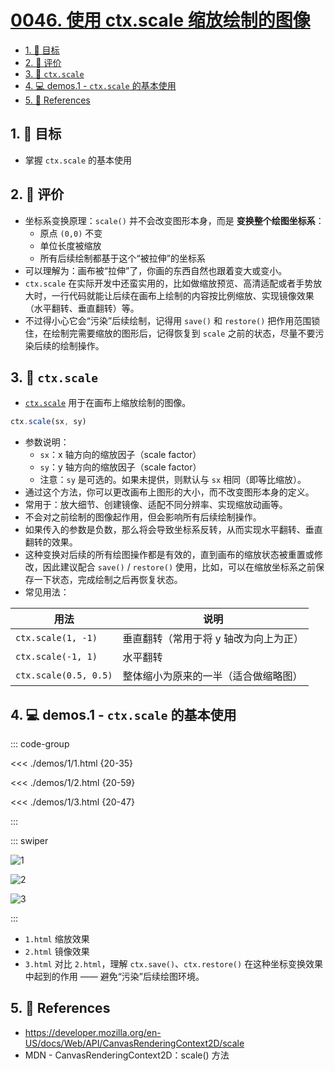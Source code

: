 # [0046. 使用 ctx.scale 缩放绘制的图像](https://github.com/Tdahuyou/TNotes.canvas/tree/main/notes/0046.%20%E4%BD%BF%E7%94%A8%20ctx.scale%20%E7%BC%A9%E6%94%BE%E7%BB%98%E5%88%B6%E7%9A%84%E5%9B%BE%E5%83%8F)

<!-- region:toc -->

- [1. 🎯 目标](#1--目标)
- [2. 🫧 评价](#2--评价)
- [3. 📒 `ctx.scale`](#3--ctxscale)
- [4. 💻 demos.1 - `ctx.scale` 的基本使用](#4--demos1---ctxscale-的基本使用)
- [5. 🔗 References](#5--references)

<!-- endregion:toc -->

## 1. 🎯 目标

- 掌握 `ctx.scale` 的基本使用

## 2. 🫧 评价

- 坐标系变换原理：`scale()` 并不会改变图形本身，而是 **变换整个绘图坐标系**：
  - 原点 `(0,0)` 不变
  - 单位长度被缩放
  - 所有后续绘制都基于这个“被拉伸”的坐标系
- 可以理解为：画布被“拉伸”了，你画的东西自然也跟着变大或变小。
- `ctx.scale` 在实际开发中还蛮实用的，比如做缩放预览、高清适配或者手势放大时，一行代码就能让后续在画布上绘制的内容按比例缩放、实现镜像效果（水平翻转、垂直翻转）等。
- 不过得小心它会“污染”后续绘制，记得用 `save()` 和 `restore()` 把作用范围锁住，在绘制完需要缩放的图形后，记得恢复到 `scale` 之前的状态，尽量不要污染后续的绘制操作。

## 3. 📒 `ctx.scale`

- [`ctx.scale`][1] 用于在画布上缩放绘制的图像。

```js
ctx.scale(sx, sy)
```

- 参数说明：
  - `sx`：x 轴方向的缩放因子（scale factor）
  - `sy`：y 轴方向的缩放因子（scale factor）
  - 注意：`sy` 是可选的。如果未提供，则默认与 `sx` 相同（即等比缩放）。
- 通过这个方法，你可以更改画布上图形的大小，而不改变图形本身的定义。
- 常用于：放大细节、创建镜像、适配不同分辨率、实现缩放动画等。
- 不会对之前绘制的图像起作用，但会影响所有后续绘制操作。
- 如果传入的参数是负数，那么将会导致坐标系反转，从而实现水平翻转、垂直翻转的效果。
- 这种变换对后续的所有绘图操作都是有效的，直到画布的缩放状态被重置或修改，因此建议配合 `save()` / `restore()` 使用，比如，可以在缩放坐标系之前保存一下状态，完成绘制之后再恢复状态。
- 常见用法：

| 用法                  | 说明                                  |
| --------------------- | ------------------------------------- |
| `ctx.scale(1, -1)`    | 垂直翻转（常用于将 y 轴改为向上为正） |
| `ctx.scale(-1, 1)`    | 水平翻转                              |
| `ctx.scale(0.5, 0.5)` | 整体缩小为原来的一半（适合做缩略图）  |

## 4. 💻 demos.1 - `ctx.scale` 的基本使用

::: code-group

<<< ./demos/1/1.html {20-35}

<<< ./demos/1/2.html {20-59}

<<< ./demos/1/3.html {20-47}

:::

::: swiper

![1](https://cdn.jsdelivr.net/gh/Tdahuyou/imgs@main/2024-10-04-15-05-25.png)

![2](https://cdn.jsdelivr.net/gh/Tdahuyou/imgs@main/2025-08-24-22-18-23.png)

![3](https://cdn.jsdelivr.net/gh/Tdahuyou/imgs@main/2025-08-24-22-18-30.png)

:::

- `1.html` 缩放效果
- `2.html` 镜像效果
- `3.html` 对比 `2.html`，理解 `ctx.save()`、`ctx.restore()` 在这种坐标变换效果中起到的作用 —— 避免“污染”后续绘图环境。

## 5. 🔗 References

- https://developer.mozilla.org/en-US/docs/Web/API/CanvasRenderingContext2D/scale
- MDN - CanvasRenderingContext2D：scale() 方法

[1]: https://developer.mozilla.org/en-US/docs/Web/API/CanvasRenderingContext2D/scale

